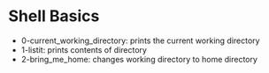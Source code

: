# Shell Basics
* 0-current_working_directory: prints the current working directory
* 1-listit: prints contents of directory
* 2-bring_me_home: changes working directory to home directory

 